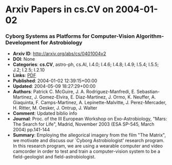 # Arxiv Papers in cs.CV on 2004-01-02
### Cyborg Systems as Platforms for Computer-Vision Algorithm-Development for Astrobiology
- **Arxiv ID**: http://arxiv.org/abs/cs/0401004v2
- **DOI**: None
- **Categories**: **cs.CV**, astro-ph, cs.AI, I.4.0; I.4.6; I.4.8; I.4.9; I.5.4; I.5.5; J.2; I.2.5; I.2.10
- **Links**: [PDF](http://arxiv.org/pdf/cs/0401004v2)
- **Published**: 2004-01-02 12:39:15+00:00
- **Updated**: 2004-05-09 18:27:29+00:00
- **Authors**: Patrick C. McGuire, J. A. Rodriguez-Manfredi, E. Sebastian-Martinez, J. Gomez-Elvira, E. Diaz-Martinez, J. Ormo, K. Neuffer, A. Giaquinta, F. Camps-Martinez, A. Lepinette-Malvitte, J. Perez-Mercader, H. Ritter, M. Oesker, J. Ontrup, J. Walter
- **Comment**: Updated biblio info
- **Journal**: Proc. of the III European Workshop on Exo-Astrobiology, "Mars: The
  Search for Life", Madrid, November 2003 (ESA SP-545, March 2004) pp.141-144
- **Summary**: Employing the allegorical imagery from the film "The Matrix", we motivate and discuss our `Cyborg Astrobiologist' research program. In this research program, we are using a wearable computer and video camcorder in order to test and train a computer-vision system to be a field-geologist and field-astrobiologist.



